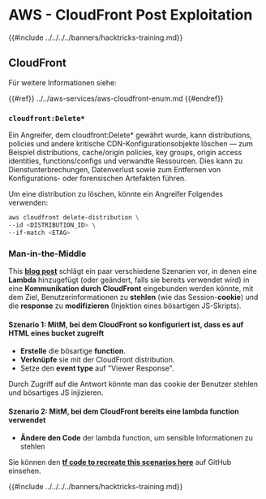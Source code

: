 # AWS - CloudFront Post Exploitation

{{#include ../../../../banners/hacktricks-training.md}}

## CloudFront

Für weitere Informationen siehe:

{{#ref}}
../../aws-services/aws-cloudfront-enum.md
{{#endref}}

### `cloudfront:Delete*`
Ein Angreifer, dem cloudfront:Delete* gewährt wurde, kann distributions, policies und andere kritische CDN-Konfigurationsobjekte löschen — zum Beispiel distributions, cache/origin policies, key groups, origin access identities, functions/configs und verwandte Ressourcen. Dies kann zu Dienstunterbrechungen, Datenverlust sowie zum Entfernen von Konfigurations- oder forensischen Artefakten führen.

Um eine distribution zu löschen, könnte ein Angreifer Folgendes verwenden:
```bash
aws cloudfront delete-distribution \
--id <DISTRIBUTION_ID> \
--if-match <ETAG>
```
### Man-in-the-Middle

This [**blog post**](https://medium.com/@adan.alvarez/how-attackers-can-misuse-aws-cloudfront-access-to-make-it-rain-cookies-acf9ce87541c) schlägt ein paar verschiedene Szenarien vor, in denen eine **Lambda** hinzugefügt (oder geändert, falls sie bereits verwendet wird) in eine **Kommunikation durch CloudFront** eingebunden werden könnte, mit dem Ziel, Benutzerinformationen zu **stehlen** (wie das Session-**cookie**) und die **response** zu **modifizieren** (Injektion eines bösartigen JS-Skripts).

#### Szenario 1: MitM, bei dem CloudFront so konfiguriert ist, dass es auf HTML eines bucket zugreift

- **Erstelle** die bösartige **function**.
- **Verknüpfe** sie mit der CloudFront distribution.
- Setze den **event type** auf "Viewer Response".

Durch Zugriff auf die Antwort könnte man das cookie der Benutzer stehlen und bösartiges JS injizieren.

#### Szenario 2: MitM, bei dem CloudFront bereits eine lambda function verwendet

- **Ändere den Code** der lambda function, um sensible Informationen zu stehlen

Sie können den [**tf code to recreate this scenarios here**](https://github.com/adanalvarez/AWS-Attack-Scenarios/tree/main) auf GitHub einsehen.

{{#include ../../../../banners/hacktricks-training.md}}
